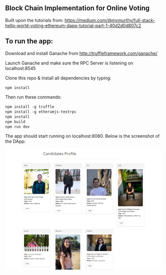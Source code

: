 
## Block Chain Implementation for Online Voting
Built upon the tutorials from: https://medium.com/@mvmurthy/full-stack-hello-world-voting-ethereum-dapp-tutorial-part-1-40d2d0d807c2

## To run the app:
Download and install Ganache from http://truffleframework.com/ganache/

Launch Ganache and make sure the RPC Server is listening on localhost:8545

Clone this repo & install all dependencies by typing:
```
npm install

```


Then run these commands:

```
npm install -g truffle
npm install -g etherumjs-testrpc
npm install
npm build
npm run dev

```

The app should start running on localhost:8080. Below is the screenshot of the DApp:

![Alt text](/app/images/voting.PNG "Screenshot")